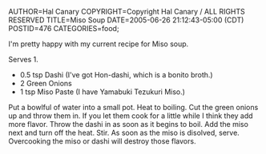 AUTHOR=Hal Canary
COPYRIGHT=Copyright Hal Canary / ALL RIGHTS RESERVED
TITLE=Miso Soup
DATE=2005-06-26 21:12:43-05:00 (CDT)
POSTID=476
CATEGORIES=food;

I'm pretty happy with my current recipe for Miso soup.

Serves 1.

*   0.5 tsp Dashi (I've got Hon-dashi, which is a bonito broth.)
*   2 Green Onions
*   1 tsp Miso Paste (I have Yamabuki Tezukuri Miso.)

Put a bowlful of water into a small pot. Heat to boiling. Cut the green onions up and throw them in. If you let them cook for a little while I think they add more flavor. Throw the dashi in as soon as it begins to boil. Add the miso next and turn off the heat. Stir. As soon as the miso is disolved, serve. Overcooking the miso or dashi will destroy those flavors.
